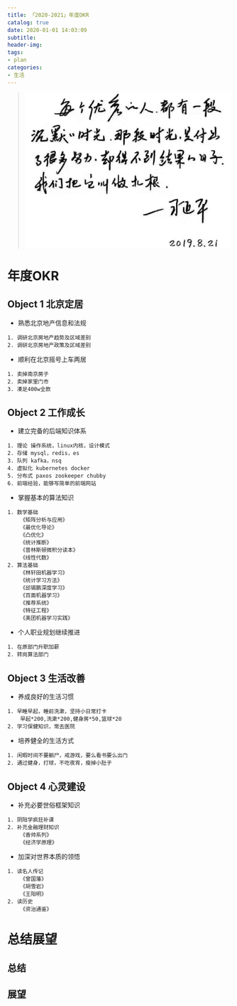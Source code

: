 ```yaml
---
title: 「2020-2021」年度OKR
catalog: true
date: 2020-01-01 14:03:09
subtitle:
header-img:
tags:
- plan
categories:
- 生活
---
```

>![](https://github.com/SoaringhawkCheng/blog/blob/master/source/_posts/annual-okr-2020/motto.jpg?raw=true)

# 年度OKR
## Object 1 北京定居

* 熟悉北京地产信息和法规

```
1. 调研北京房地产趋势及区域差别
2. 调研北京房地产政策及区域差别
```
* 顺利在北京摇号上车两居

```
1. 卖掉南京房子
2. 卖掉家里门市
3. 凑足400w全款
```
## Object 2 工作成长

* 建立完备的后端知识体系

```
1. 理论 操作系统，linux内核，设计模式
2. 存储 mysql，redis，es
3. 队列 kafka，nsq
4. 虚拟化 kubernetes docker
5. 分布式 paxos zookeeper chubby
6. 前端经验，能够写简单的前端网站
```
* 掌握基本的算法知识

```
1. 数学基础 
	《矩阵分析与应用》
	《最优化导论》
	《凸优化》
	《统计推断》
	《普林斯顿微积分读本》
	《线性代数》
2. 算法基础
	《林轩田机器学习》
	《统计学习方法》
	《邱锡鹏深度学习》
	《百面机器学习》
	《推荐系统》
	《特征工程》
	《美团机器学习实践》
```
* 个人职业规划继续推进

```
1. 在原部门升职加薪
2. 转岗算法部门
```
## Object 3 生活改善

* 养成良好的生活习惯

```
1. 早睡早起，睡前洗漱，坚持小日常打卡
	早起*200,洗漱*200,健身房*50,篮球*20
2. 学习保健知识，常去医院
```
* 培养健全的生活方式

```
1. 闲暇时间不要躺尸，戒游戏，要么看书要么出门
2. 通过健身，打球，不吃夜宵，瘦掉小肚子
```
## Object 4 心灵建设

* 补充必要世俗框架知识

```
1. 阴阳学疯狂补课
2. 补充金融理财知识
	《香帅系列》
	《经济学原理》
```
* 加深对世界本质的领悟

```
1. 读名人传记
	《曾国藩》
	《胡雪岩》
	《王阳明》
2. 读历史
	《资治通鉴》
```
# 总结展望
## 总结
## 展望
